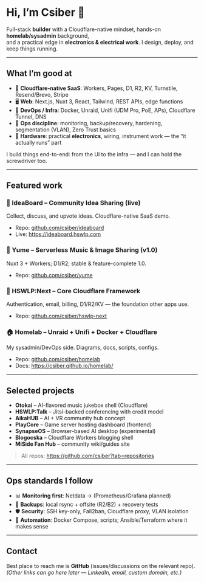 # Hi, I’m **Csiber** 👋

Full-stack **builder** with a Cloudflare-native mindset, hands-on **homelab/sysadmin** background,  
and a practical edge in **electronics & electrical work**. I design, deploy, and keep things running.

---

## What I’m good at

- 🧩 **Cloudflare-native SaaS**: Workers, Pages, D1, R2, KV, Turnstile, Resend/Brevo, Stripe
- 🖥️ **Web**: Next.js, Nuxt 3, React, Tailwind, REST APIs, edge functions
- 🐳 **DevOps / Infra**: Docker, Unraid, Unifi (UDM Pro, PoE, APs), Cloudflare Tunnel, DNS
- 🔐 **Ops discipline**: monitoring, backup/recovery, hardening, segmentation (VLAN), Zero Trust basics
- 🔧 **Hardware**: practical **electronics**, wiring, instrument work — the “it actually runs” part

I build things end-to-end: from the UI to the infra — and I can hold the screwdriver too.

---

## Featured work

### 🚀 IdeaBoard – Community Idea Sharing (live)
Collect, discuss, and upvote ideas. Cloudflare-native SaaS demo.
- Repo: [github.com/csiber/ideaboard](https://github.com/csiber/ideaboard)
- Live: https://ideaboard.hswlp.com

### 🎼 Yume – Serverless Music & Image Sharing (v1.0)
Nuxt 3 + Workers; D1/R2; stable & feature-complete 1.0.
- Repo: [github.com/csiber/yume](https://github.com/csiber/yume)

### 🧱 HSWLP:Next – Core Cloudflare Framework
Authentication, email, billing, D1/R2/KV — the foundation other apps use.
- Repo: [github.com/csiber/hswlp-next](https://github.com/csiber/hswlp-next)

### 🏠 Homelab – Unraid + Unifi + Docker + Cloudflare
My sysadmin/DevOps side. Diagrams, docs, scripts, configs.
- Repo: [github.com/csiber/homelab](https://github.com/csiber/homelab)
- Docs: https://csiber.github.io/homelab/

---

## Selected projects

- **Otokai** – AI-flavored music jukebox shell (Cloudflare)  
- **HSWLP:Talk** – Jitsi-backed conferencing with credit model  
- **AikaHUB** – AI + VR community hub concept  
- **PlayCore** – Game server hosting dashboard (frontend)  
- **SynapseOS** – Browser-based AI desktop (experimental)  
- **Blogocska** – Cloudflare Workers blogging shell  
- **MiSide Fan Hub** – community wiki/guides site

> All repos: https://github.com/csiber?tab=repositories

---

## Ops standards I follow

- 📊 **Monitoring first**: Netdata → (Prometheus/Grafana planned)  
- 💾 **Backups**: local rsync + offsite (R2/B2) + recovery tests  
- 🛡️ **Security**: SSH key-only, Fail2ban, Cloudflare proxy, VLAN isolation  
- 🔁 **Automation**: Docker Compose, scripts; Ansible/Terraform where it makes sense

---

## Contact

Best place to reach me is **GitHub** (issues/discussions on the relevant repo).  
*(Other links can go here later — LinkedIn, email, custom domain, etc.)*
